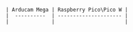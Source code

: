 
	| Arducam Mega | Raspberry Pico\Pico W |
	|  ----------  | --------------------- |
	|              |                       |
	
   
    